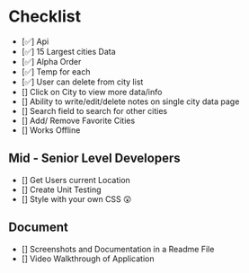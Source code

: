 # Checklist

- [✅] Api
- [✅] 15 Largest cities Data
- [✅] Alpha Order
- [✅] Temp for each
- [✅] User can delete from city list
- [] Click on City to view more data/info
- [] Ability to write/edit/delete notes on single city data page
- [] Search field to search for other cities
- [] Add/ Remove Favorite Cities
- [] Works Offline

## Mid - Senior Level Developers
- [] Get Users current Location
- [] Create Unit Testing
- [] Style with your own CSS 😲

## Document
- [] Screenshots and Documentation in a Readme File
- [] Video Walkthrough of Application